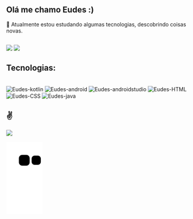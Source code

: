 ## Olá me chamo Eudes :)
🔭 Atualmente estou estudando algumas tecnologias, descobrindo coisas novas.

##

<div>
  <img height=130cm src="https://github-readme-stats.vercel.app/api?username=eudesps&show_icons=true&theme=cobalt"/>
  <img height=130cm src="https://github-readme-stats.vercel.app/api/top-langs/?username=eudesps&layout=compact&theme=cobalt"/>
</div>

## Tecnologias:
<div style="display: inline_block"><br>
  <img align="center" alt="Eudes-kotlin" height="30" width="40" src="https://cdn.jsdelivr.net/gh/devicons/devicon@latest/icons/kotlin/kotlin-plain.svg">
  <img align="center" alt="Eudes-android" height="30" width="40" src="https://cdn.jsdelivr.net/gh/devicons/devicon@latest/icons/android/android-plain.svg">
  <img align="center" alt="Eudes-androidstudio" height="30" width="40" src="https://cdn.jsdelivr.net/gh/devicons/devicon@latest/icons/androidstudio/androidstudio-plain.svg">
  <img align="center" alt="Eudes-HTML" height="30" width="40" src="https://cdn.jsdelivr.net/gh/devicons/devicon@latest/icons/html5/html5-plain.svg">
  <img align="center" alt="Eudes-CSS" height="30" width="40" src="https://cdn.jsdelivr.net/gh/devicons/devicon@latest/icons/css3/css3-plain.svg">
  <img align="center" alt="Eudes-java" height="30" width="40" src="https://cdn.jsdelivr.net/gh/devicons/devicon@latest/icons/java/java-plain.svg">
</div>

##
## ✌️
<div> 
  <a href="www.linkedin.com/in/josé-eudes-1859b7214" target="_blank"><img src="https://img.shields.io/badge/-LinkedIn-%230077B5?style=for-the-badge&logo=linkedin&logoColor=white" target="_blank"></a> 
</div>

![snake gif](https://github.com/eudesps/eudesps/blob/output/github-contribution-grid-snake.svg)
<!--
![Anurag's GitHub stats](https://github-readme-stats.vercel.app/api?username=eudesps&show_icons=true&theme=cobalt)
![Top Langs](https://github-readme-stats.vercel.app/api/top-langs/?username=eudesps&layout=compact)

**Eudesps/eudesps** is a ✨ _special_ ✨ repository because its `README.md` (this file) appears on your GitHub profile.

Here are some ideas to get you started:

- 🔭 I’m currently working on ...
- 🌱 I’m currently learning ...
- 👯 I’m looking to collaborate on ...
- 🤔 I’m looking for help with ...
- 💬 Ask me about ...
- 📫 How to reach me: ...
- 😄 Pronouns: ...
- ⚡ Fun fact: ...
-->
